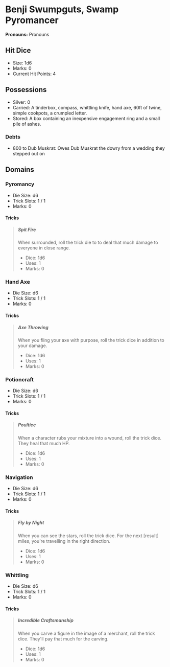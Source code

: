 # Benji Swumpguts, Swamp Pyromancer

**Pronouns:** Pronouns

## Hit Dice

- Size: 1d6
- Marks: 0
- Current Hit Points: 4

## Possessions

- Silver: 0
- Carried: A tinderbox, compass, whittling knife, hand axe, 60ft of twine, simple cookpots, a crumpled letter.
- Stored: A box containing an inexpensive engagement ring and a small pile of ashes.

### Debts

- 800 to Dub Muskrat: Owes Dub Muskrat the dowry from a wedding they stepped out on

## Domains

### Pyromancy

- Die Size: d6
- Trick Slots: 1 / 1
- Marks: 0

#### Tricks

> ##### Spit Fire
>
> When surrounded, roll the trick die to to deal that much damage to everyone in close range.
>
> - Dice: 1d6
> - Uses: 1
> - Marks: 0

### Hand Axe

- Die Size: d6
- Trick Slots: 1 / 1
- Marks: 0

#### Tricks

> ##### Axe Throwing
>
> When you fling your axe with purpose, roll the trick dice in addition to your damage.
>
> - Dice: 1d6
> - Uses: 1
> - Marks: 0

### Potioncraft

- Die Size: d6
- Trick Slots: 1 / 1
- Marks: 0

#### Tricks

> ##### Poultice
>
> When a character rubs your mixture into a wound, roll the trick dice. They heal that much HP.
>
> - Dice: 1d6
> - Uses: 1
> - Marks: 0

### Navigation

- Die Size: d6
- Trick Slots: 1 / 1
- Marks: 0

#### Tricks

> ##### Fly by Night
>
> When you can see the stars, roll the trick dice. For the next [result] miles, you're travelling in the right direction.
>
> - Dice: 1d6
> - Uses: 1
> - Marks: 0

### Whittling

- Die Size: d6
- Trick Slots: 1 / 1
- Marks: 0

#### Tricks

> ##### Incredible Craftsmanship
>
> When you carve a figure in the image of a merchant, roll the trick dice. They'll pay that much for the carving.
>
> - Dice: 1d6
> - Uses: 1
> - Marks: 0
